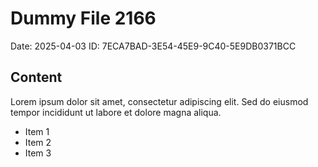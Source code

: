 # Dummy File 2166

Date: 2025-04-03
ID: 7ECA7BAD-3E54-45E9-9C40-5E9DB0371BCC

## Content

Lorem ipsum dolor sit amet, consectetur adipiscing elit.
Sed do eiusmod tempor incididunt ut labore et dolore magna aliqua.

* Item 1
* Item 2
* Item 3

